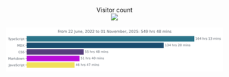 <p align="center"> 
  Visitor count<br>
  <img src="https://profile-counter.glitch.me/darioarzaba/count.svg" />
</p>

<img
  src="https://github.com/darioarzaba/darioarzaba/blob/main/images/stat.svg"
  alt="Dario Arzaba WakaTime Activity"
/>
